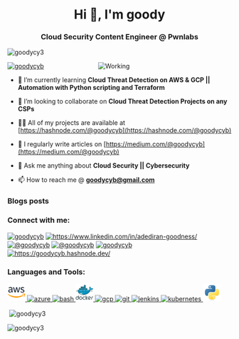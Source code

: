 <h1 align="center">Hi 👋, I'm goody</h1>
<h3 align="center">Cloud Security Content Engineer @ Pwnlabs </h3>

<p align="left"> <img src="https://komarev.com/ghpvc/?username=goodycy3&label=Profile%20views&color=0e75b6&style=flat" alt="goodycy3" /> </p>
<img align="right" alt="Working" width="300" src="https://cdn.dribbble.com/users/1162077/screenshots/5403918/media/a85c0dcdcc774c6f340b07518363d6fb.gif">

<p align="left"> <a href="https://twitter.com/goodycyb" target="blank"><img src="https://img.shields.io/twitter/follow/goodycyb?logo=twitter&style=for-the-badge" alt="goodycyb" /></a> </p>

- 🌱 I’m currently learning **Cloud Threat Detection on AWS & GCP || Automation with Python scripting and Terraform**

- 👯 I’m looking to collaborate on **Cloud Threat Detection Projects on any CSPs**

- 👨‍💻 All of my projects are available at [https://hashnode.com/@goodycyb](https://hashnode.com/@goodycyb)

- 📝 I regularly write articles on [https://medium.com/@goodycyb](https://medium.com/@goodycyb)

- 💬 Ask me anything about **Cloud Security || Cybersecurity**

- 📫 How to reach me @ **goodycyb@gmail.com**

### Blogs posts
<!-- BLOG-POST-LIST:START -->
<!-- BLOG-POST-LIST:END -->

<h3 align="left">Connect with me:</h3>
<p align="left">
<a href="https://twitter.com/goodycyb" target="blank"><img align="center" src="https://raw.githubusercontent.com/rahuldkjain/github-profile-readme-generator/master/src/images/icons/Social/twitter.svg" alt="goodycyb" height="30" width="40" /></a>
<a href="https://linkedin.com/in/https://www.linkedin.com/in/adediran-goodness/" target="blank"><img align="center" src="https://raw.githubusercontent.com/rahuldkjain/github-profile-readme-generator/master/src/images/icons/Social/linked-in-alt.svg" alt="https://www.linkedin.com/in/adediran-goodness/" height="30" width="40" /></a>
<a href="https://hashnode.com/@goodycyb" target="blank"><img align="center" src="https://raw.githubusercontent.com/rahuldkjain/github-profile-readme-generator/master/src/images/icons/Social/hashnode.svg" alt="@goodycyb" height="30" width="40" /></a>
<a href="https://medium.com/@goodycyb" target="blank"><img align="center" src="https://raw.githubusercontent.com/rahuldkjain/github-profile-readme-generator/master/src/images/icons/Social/medium.svg" alt="@goodycyb" height="30" width="40" /></a>
<a href="https://www.youtube.com/c/goodycyb" target="blank"><img align="center" src="https://raw.githubusercontent.com/rahuldkjain/github-profile-readme-generator/master/src/images/icons/Social/youtube.svg" alt="goodycyb" height="30" width="40" /></a>
<a href="https://goodycyb.hashnode.dev/rss.xml" target="blank"><img align="center" src="https://raw.githubusercontent.com/rahuldkjain/github-profile-readme-generator/master/src/images/icons/Social/rss.svg" alt="https://goodycyb.hashnode.dev/" height="30" width="40" /></a>
</p>

<h3 align="left">Languages and Tools:</h3>
<p align="left"> <a href="https://aws.amazon.com" target="_blank" rel="noreferrer"> <img src="https://raw.githubusercontent.com/devicons/devicon/master/icons/amazonwebservices/amazonwebservices-original-wordmark.svg" alt="aws" width="40" height="40"/> </a> <a href="https://azure.microsoft.com/en-in/" target="_blank" rel="noreferrer"> <img src="https://www.vectorlogo.zone/logos/microsoft_azure/microsoft_azure-icon.svg" alt="azure" width="40" height="40"/> </a> <a href="https://www.gnu.org/software/bash/" target="_blank" rel="noreferrer"> <img src="https://www.vectorlogo.zone/logos/gnu_bash/gnu_bash-icon.svg" alt="bash" width="40" height="40"/> </a> <a href="https://www.docker.com/" target="_blank" rel="noreferrer"> <img src="https://raw.githubusercontent.com/devicons/devicon/master/icons/docker/docker-original-wordmark.svg" alt="docker" width="40" height="40"/> </a> <a href="https://cloud.google.com" target="_blank" rel="noreferrer"> <img src="https://www.vectorlogo.zone/logos/google_cloud/google_cloud-icon.svg" alt="gcp" width="40" height="40"/> </a> <a href="https://git-scm.com/" target="_blank" rel="noreferrer"> <img src="https://www.vectorlogo.zone/logos/git-scm/git-scm-icon.svg" alt="git" width="40" height="40"/> </a> <a href="https://www.jenkins.io" target="_blank" rel="noreferrer"> <img src="https://www.vectorlogo.zone/logos/jenkins/jenkins-icon.svg" alt="jenkins" width="40" height="40"/> </a> <a href="https://kubernetes.io" target="_blank" rel="noreferrer"> <img src="https://www.vectorlogo.zone/logos/kubernetes/kubernetes-icon.svg" alt="kubernetes" width="40" height="40"/> </a> <a href="https://www.python.org" target="_blank" rel="noreferrer"> <img src="https://raw.githubusercontent.com/devicons/devicon/master/icons/python/python-original.svg" alt="python" width="40" height="40"/> </a> </p>

<p>&nbsp;<img align="center" src="https://github-readme-stats.vercel.app/api?username=goodycy3&show_icons=true&locale=en" alt="goodycy3" /></p>

<p><img align="center" src="https://github-readme-streak-stats.herokuapp.com/?user=goodycy3&" alt="goodycy3" /></p>

